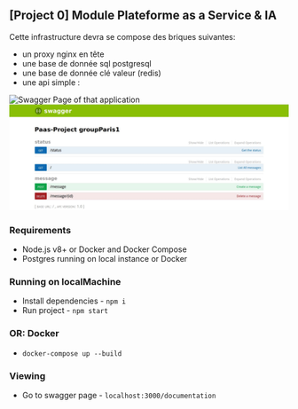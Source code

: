## [Project 0] Module Plateforme as a Service & IA

Cette infrastructure devra se compose des briques suivantes:
- un proxy nginx en tête 
- une base de donnée sql postgresql
- une base de donnée clé valeur (redis)
- une api simple :

<img
    alt="Swagger Page of that application"
    title="Swagger Page of that application" />
![alt text](img/Capture.JPG)

### Requirements

* Node.js v8+ or Docker and Docker Compose
* Postgres running on local instance or Docker

### Running on localMachine

* Install dependencies - `npm i`
* Run project - `npm start`

### OR: Docker

* `docker-compose up --build`

### Viewing

* Go to swagger page - `localhost:3000/documentation`
